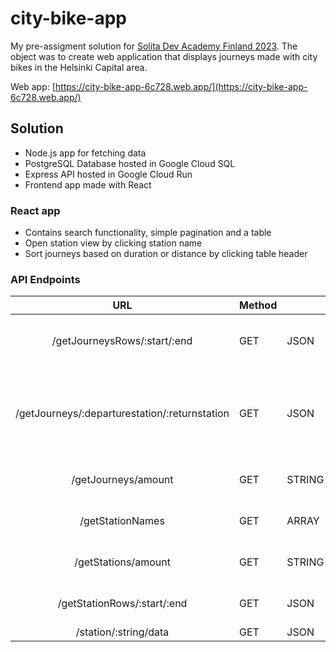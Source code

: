 # city-bike-app

My pre-assigment solution for [Solita Dev Academy Finland 2023](https://github.com/solita/dev-academy-2023-exercise).
The object was to create web application that displays journeys made with city bikes in the Helsinki Capital area.

Web app: [https://city-bike-app-6c728.web.app/](https://city-bike-app-6c728.web.app/)

## Solution

* Node.js app for fetching data
* PostgreSQL Database hosted in Google Cloud SQL
* Express API hosted in Google Cloud Run
* Frontend app made with React

### React app

* Contains search functionality, simple pagination and a table
* Open station view by clicking station name
* Sort journeys based on duration or distance by clicking table header


### API Endpoints

|                      URL                      	| Method 	|        	| Description                                                                                                                   	|
|:---------------------------------------------:	|--------	|--------	|-------------------------------------------------------------------------------------------------------------------------------	|
| /getJourneysRows/:start/:end                  	| GET    	| JSON   	| database journeys (rows) at range {start} to {end}                                                                            	|
| /getJourneys/:departurestation/:returnstation 	| GET    	| JSON   	| journeys where departure station contains string in {departurestation} and return station contains string in {returnstation}  	|
| /getJourneys/amount                           	| GET    	| STRING 	| number of journeys in database                                                                                                	|
| /getStationNames                              	| GET    	| ARRAY  	| array of station names in database                                                                                            	|
| /getStations/amount                           	| GET    	| STRING 	| number of stations in database                                                                                                	|
| /getStationRows/:start/:end                   	| GET    	| JSON   	| names of stations at range {start} to {end}                                                                                   	|
| /station/:string/data                         	| GET    	| JSON   	| station data                                                                                                                  	|
